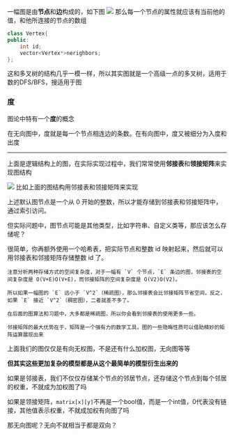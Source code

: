 一幅图是由**节点**和**边**构成的，如下图
![](https://pic1.imgdb.cn/item/681b7dc658cb8da5c8e3df91.png)
那么每一个节点的属性就应该有当前他的值，和他所连接的节点的数组
```cpp
class Vertex{
public:
	int id;
	vector<Vertex*>nerighbors;
};
```
这和多叉树的结构几乎一模一样，所以其实图就是一个高级一点的多叉树，适用于数的DFS/BFS，搜适用于图

### 度
图论中特有一个**度**的概念

在无向图中，度就是每一个节点相连边的条数。在有向图中，度又被细分为入度和出度

---
上面是逻辑结构上的图，在实际实现过程中，我们常常使用**邻接表**和**领接矩阵**来实现图结构

![](https://pic1.imgdb.cn/item/681b7f8d58cb8da5c8e3dfbe.png)
比如上面的图结构用邻接表和领接矩阵来实现

上述默认图节点是一个从 0 开始的整数，所以才能存储到邻接表和邻接矩阵中，通过索引访问。

但实际问题中，图节点可能是其他类型，比如字符串、自定义类等，那应该怎么存储呢？

很简单，你再额外使用一个哈希表，把实际节点和整数 id 映射起来，然后就可以用邻接表和邻接矩阵存储整数 id 了。

```
注意分析两种存储方式的空间复杂度，对于一幅有 `V` 个节点，`E` 条边的图，邻接表的空间复杂度是 O(V+E)O(V+E)，而邻接矩阵的空间复杂度是 O(V2)O(V2)。

所以如果一幅图的 `E` 远小于 `V^2`（稀疏图），那么邻接表会比邻接矩阵节省空间，反之，如果 `E` 接近 `V^2`（稠密图），二者就差不多了。

在后面的图算法和习题中，大多都是稀疏图，所以你会看到邻接表的使用更多一些。

邻接矩阵的最大优势在于，矩阵是一个强有力的数学工具，图的一些隐晦性质可以借助精妙的矩阵运算展现出来
```

上面我们的图仅仅是有向无权图，不是还有什么加权图，无向图等等

**但其实这些更加复杂的模型都是从这个最简单的模型衍生出来的**

如果是邻接表，我们不仅仅存储某个节点的邻居节点，还存储这个节点到每个邻居的权重，不就成为加权图了吗

如果是领接矩阵，`matrix[x][y]`不再是一个bool值，而是一个int值，0代表没有链接，其他值表示权重，不就成加权有向图了吗

那无向图呢？无向不就相当于都是双向？

